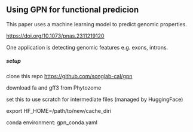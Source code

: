 ## Using GPN for functional predicion

This paper uses a machine learning model to predict genomic properties.

https://doi.org/10.1073/pnas.2311219120

One application is detecting genomic features e.g. exons, introns.

##### setup

clone this repo https://github.com/songlab-cal/gpn

download fa and gff3 from Phytozome

set this to use scratch for intermediate files (managed by HuggingFace)

export HF_HOME=/path/to/new/cache_diri

conda environment: gpn_conda.yaml
